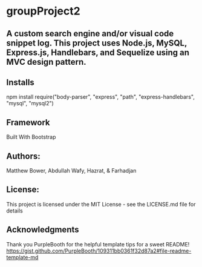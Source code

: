 # groupProject2

## A custom search engine and/or visual code snippet log. This project uses Node.js, MySQL, Express.js, Handlebars, and Sequelize using an MVC design pattern.

## Installs
npm install require("body-parser", "express", "path", "express-handlebars", "mysql", "mysql2")

## Framework
Built With Bootstrap

## Authors:
Matthew Bower, Abdullah Wafy, Hazrat, & Farhadjan

## License:
This project is licensed under the MIT License - see the LICENSE.md file for details

## Acknowledgments
Thank you PurpleBooth for the helpful template tips for a sweet README!
https://gist.github.com/PurpleBooth/109311bb0361f32d87a2#file-readme-template-md
